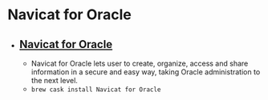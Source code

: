 # Navicat for Oracle
- [Navicat for Oracle](https://www.navicat.com/products/navicat-for-oracle)
  - 
  - Navicat for Oracle lets user to create, organize, access and share information in a secure and easy way, taking Oracle administration to the next level.
  - `brew cask install Navicat for Oracle`
